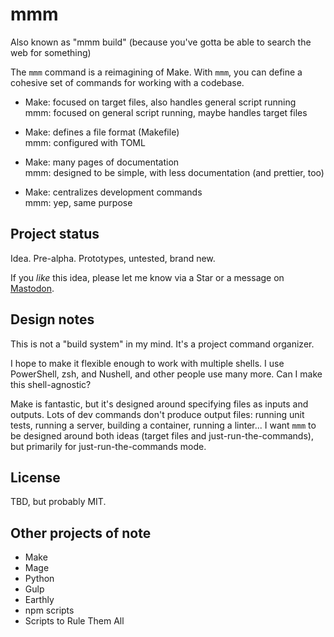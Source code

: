 # mmm

Also known as "mmm build" (because you've gotta be able to search the web for
something)

The `mmm` command is a reimagining of Make. With `mmm`, you can define a
cohesive set of commands for working with a codebase.

- Make: focused on target files, also handles general script running<br>
  mmm: focused on general script running, maybe handles target files

- Make: defines a file format (Makefile)<br>
  mmm: configured with TOML

- Make: many pages of documentation<br>
  mmm: designed to be simple, with less documentation (and prettier, too)

- Make: centralizes development commands<br>
  mmm: yep, same purpose

## Project status

Idea. Pre-alpha. Prototypes, untested, brand new.

If you _like_ this idea, please let me know via a Star or a message on
[Mastodon](https://mas.to/@tylermumford).

## Design notes

This is not a "build system" in my mind. It's a project command organizer.

I hope to make it flexible enough to work with multiple shells. I use
PowerShell, zsh, and Nushell, and other people use many more. Can I make this
shell-agnostic?

Make is fantastic, but it's designed around specifying files as inputs and
outputs. Lots of dev commands don't produce output files: running unit tests,
running a server, building a container, running a linter... I want `mmm` to be
designed around both ideas (target files and just-run-the-commands), but
primarily for just-run-the-commands mode.

## License

TBD, but probably MIT.

## Other projects of note

- Make
- Mage
- Python
- Gulp
- Earthly
- npm scripts
- Scripts to Rule Them All

